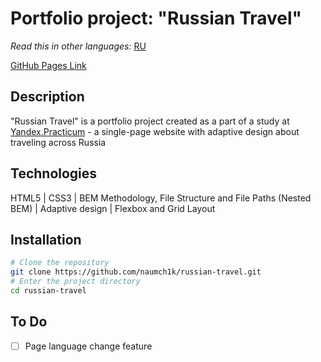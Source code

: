 # Portfolio project: "Russian Travel"

*Read this in other languages:* [RU](https://github.com/naumch1k/russian-travel/blob/master/README.RU.md) 

[GitHub Pages Link](https://naumch1k.github.io/russian-travel/index.html)

## Description
"Russian Travel" is a portfolio project created as a part of a study at [Yandex.Practicum](https://practicum.yandex.com/web/ "Web Development Program") - a single-page website with adaptive design about traveling across Russia

## Technologies
HTML5 | CSS3 | BEM Methodology, File Structure and File Paths (Nested BEM) | Adaptive design | Flexbox and Grid Layout

## Installation

```bash
# Clone the repository
git clone https://github.com/naumch1k/russian-travel.git
# Enter the project directory
cd russian-travel
```

## To Do
- [ ] Page language change feature
